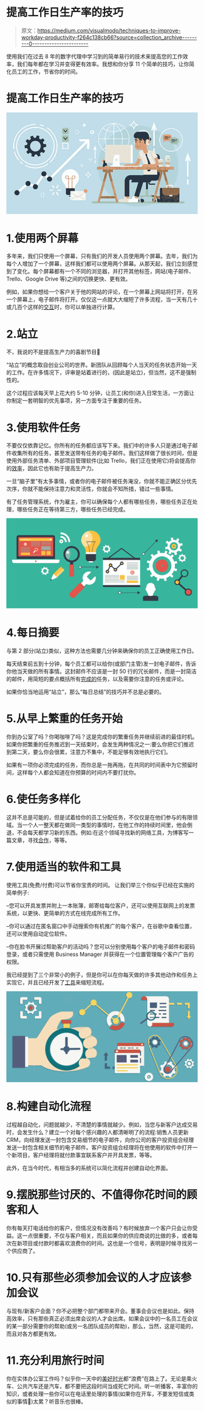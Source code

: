 # 提高工作日生产率的技巧

> 原文：<https://medium.com/visualmodo/techniques-to-improve-workday-productivity-f264c138cb66?source=collection_archive---------0----------------------->

使用我们在过去 8 年的数字代理中学习到的简单易行的技术来提高您的工作效率，我们每年都在学习并变得更有效率。我想和你分享 11 个简单的技巧，让你简化员工的工作，节省你的时间。

# 提高工作日生产率的技巧

![](img/0a3285a683f5792ef8086c279a4477af.png)

# 1.使用两个屏幕

多年来，我们只使用一个屏幕，只有我们的开发人员使用两个屏幕。去年，我们为每个人增加了一个屏幕，这样我们都可以使用两个屏幕。从那天起，我们立刻感觉到了变化。每个屏幕都有一个不同的浏览器，并打开其他标签，网站(电子邮件、Trello、Google Drive 等)之间的切换更快、更有效。

例如，如果你想给一个客户关于他的网站的评论，在一个屏幕上网站将打开，在另一个屏幕上，电子邮件将打开。仅仅这一点就大大缩短了许多流程，当一天有几十或几百个这样的[交互](https://visualmodo.com/)时，你可以单独进行计算。

# 2.站立

不，我说的不是提高生产力的喜剧节目🙂

“站立”的概念取自创业公司的世界。新团队从回顾每个人当天的任务状态开始一天的工作。在许多情况下，评审是站着进行的，(因此是站立)，但当然，这不是强制性的。

这个过程应该每天早上花大约 5-10 分钟，让员工(和你)进入日常生活，一方面让你制定一套明智的优先事项，另一方面专注于重要的任务。

# 3.使用软件任务

不要仅仅依靠记忆。你所有的任务都应该写下来。我们中的许多人只是通过电子邮件收集所有的任务，甚至发送带有任务的电子邮件。我们这样做了很长时间，但是使用外部任务清单、外部项目管理软件(比如 Trello，我们正在使用它)将会提高你的[效率](https://visualmodo.com/)，因此它也有助于提高生产力。

一旦“脑子里”有太多事情，或者你的电子邮件被任务淹没，你就不能正确区分优先次序，你就不能保持注意力和灵活性，你就会不知所措，错过一些事情。

有了任务管理系统，作为雇主，你可以确保每个人都有哪些任务，哪些任务正在处理，哪些任务正在等待第三方，哪些任务已经完成。

![](img/4cd84ed7250f091ceab968534b2dddc5.png)

# 4.每日摘要

与第 2 部分(站立)类似，这种方法也需要几分钟来确保你的员工正确使用工作日。

每天结束前五到十分钟，每个员工都可以给你(或部门主管)发一封电子邮件，告诉你他当天做的所有事情。这封邮件不应该是一封 50 行的冗长邮件，而是一封简洁的邮件，用简短的要点概括所有[完成的](https://visualmodo.com/)任务，以及需要你注意的任务或评论。

如果你恰当地运用“站立”，那么“每日总结”的技巧并不总是必要的。

# 5.从早上繁重的任务开始

你到办公室了吗？你喝咖啡了吗？这是完成你的繁重任务并继续前进的最佳时机。如果你把繁重的任务推迟到一天结束时，会发生两种情况之一:要么你把它们推迟到第二天，要么你会很累，注意力不集中，不能足够有效地执行它们。

如果有一项你必须完成的任务，而你总是一拖再拖，在共同的时间表中为它预留时间，这样每个人都会知道在你预算的时间内不要打扰你。

# 6.使任务多样化

这并不总是可能的，但是试着给你的员工分配任务，不仅仅是在他们参与的有限领域。当一个人一整天都在做同一类型的事情时，在他工作的持续时间里，他会倒退，不会每天都学习新的东西。例如:在这个领域寻找新的网络工具，为博客写一篇文章，寻找[合作](http://theme.visualmodo.com/rare/)，等等。

# 7.使用适当的软件和工具

使用工具(免费/付费)可以节省你宝贵的时间。
让我们举三个你似乎已经在实施的简单例子:

–您可以开具发票并附上一本账簿，邮寄给每位客户，还可以使用互联网上的发票系统，以更快、更简单的方式在线完成所有工作。

–你可以通过在匿名窗口中手动搜索你有机推广的每个客户，在谷歌中查看位置，还可以使用自动定位软件。

–你在脸书开展过帮助客户的活动吗？您可以分别使用每个客户的电子邮件和密码登录，或者只需使用 Business Manager 并获得在一个位置管理每个客户广告的权限。

我已经提到了三个非常小的例子，但是你可以在你每天做的许多其他动作和任务上实现它，并且已经开发了[工具](https://visualmodo.com/)来缩短流程。

![](img/5bb080aff15ee4627f6b34032417f7a5.png)

# 8.构建自动化流程

过程越自动化，问题就越少，不清楚的事情就越少。例如，当您与新客户达成交易时，会发生什么？建立一个对每个感兴趣的人都清晰明了的流程:销售人员更新 CRM，向经理发送一封包含交易细节的电子邮件，向你公司的客户投资组合经理发送一封包含相关细节的电子邮件。客户投资组合经理将在他使用的软件中打开一个新项目，客户经理将就付款事宜联系客户并开具发票，等等。

此外，在当今时代，有相当多的系统可以简化流程并创建自动化界面。

# 9.摆脱那些讨厌的、不值得你花时间的顾客和人

你有每天打电话给你的客户，但情况没有改善吗？有时候放弃一个客户只会让你受益。这一点很重要，不仅与客户相关，而且如果你的供应商说的比做的多，或者每次在新项目或付款时都喜欢浪费你的时间。这也是一个信号，表明是时候寻找另一个供应商了。

# 10.只有那些必须参加会议的人才应该参加会议

与现有/新客户会面？你不必把整个部门都带来开会。董事会会议也是如此。保持高效率，只有那些真正必须出席会议的人才会出席。如果会议中的一名员工在会议的某一部分需要你的帮助(或另一名团队成员的帮助)，那么，当然，这是可能的，而且对各方都更有效。

# 11.充分利用旅行时间

你在实体办公室工作吗？似乎你一天中的[美好时光](https://visualmodo.com/)都“浪费”在路上了。无论是乘火车、公共汽车还是汽车，都不要把这段时间当成死亡时间。听一听播客，丰富你的知识，或者处理一些你可以在电话里处理的事情(如果你在开车，不要发短信或类似的事情🙂)太累？听音乐也很棒。